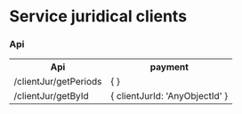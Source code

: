 <h1>Service juridical clients</h1>

<h3>Api</h3>
<table>
    <th>Api</th>
    <th>payment</th>
    <tr>
        <td>/clientJur/getPeriods</td>
        <td>{ }</td>
    </tr>
    <tr>
        <td>/clientJur/getById</td>
        <td>{ clientJurId: 'AnyObjectId' }</td>
    </tr>
</table>